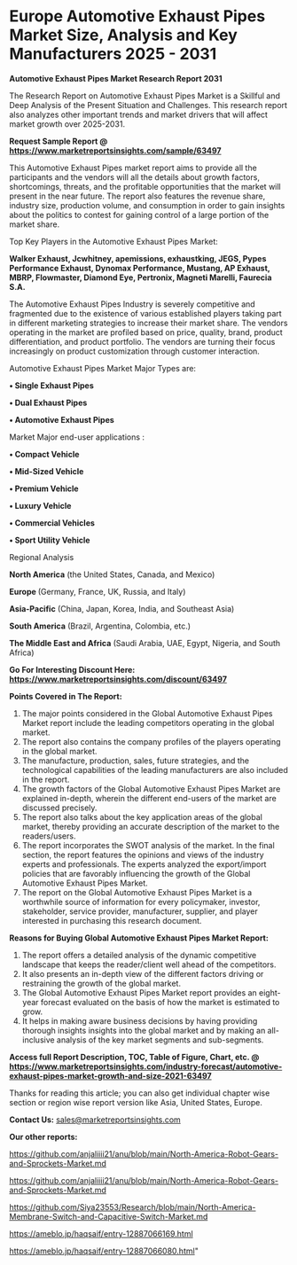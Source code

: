 # Europe Automotive Exhaust Pipes Market Size, Analysis and Key Manufacturers 2025 - 2031

<strong>Automotive Exhaust Pipes Market Research Report 2031</strong>

The Research Report on Automotive Exhaust Pipes Market is a Skillful and Deep Analysis of the Present Situation and Challenges. This research report also analyzes other important trends and market drivers that will affect market growth over 2025-2031.

<strong>Request Sample Report @ <a href=https://www.marketreportsinsights.com/sample/63497>https://www.marketreportsinsights.com/sample/63497</a></strong>

This Automotive Exhaust Pipes market report aims to provide all the participants and the vendors will all the details about growth factors, shortcomings, threats, and the profitable opportunities that the market will present in the near future. The report also features the revenue share, industry size, production volume, and consumption in order to gain insights about the politics to contest for gaining control of a large portion of the market share.

Top Key Players in the Automotive Exhaust Pipes Market:

<strong>Walker Exhaust, Jcwhitney, apemissions, exhaustking, JEGS, Pypes Performance Exhaust, Dynomax Performance, Mustang, AP Exhaust, MBRP, Flowmaster, Diamond Eye, Pertronix, Magneti Marelli, Faurecia S.A.</strong>

The Automotive Exhaust Pipes Industry is severely competitive and fragmented due to the existence of various established players taking part in different marketing strategies to increase their market share. The vendors operating in the market are profiled based on price, quality, brand, product differentiation, and product portfolio. The vendors are turning their focus increasingly on product customization through customer interaction.

Automotive Exhaust Pipes Market Major Types are:

<strong>• Single Exhaust Pipes

• Dual Exhaust Pipes

• Automotive Exhaust Pipes</strong>

Market Major end-user applications :

<strong>• Compact Vehicle

• Mid-Sized Vehicle

• Premium Vehicle

• Luxury Vehicle

• Commercial Vehicles

• Sport Utility Vehicle</strong>

Regional Analysis

</u><strong><b>North America</b></strong> (the United States, Canada, and Mexico)

<strong><b>Europe </b></strong>(Germany, France, UK, Russia, and Italy)

<strong><b>Asia-Pacific</b></strong> (China, Japan, Korea, India, and Southeast Asia)

<strong><b>South America</b></strong> (Brazil, Argentina, Colombia, etc.)

<strong><b>The Middle East and Africa</b></strong> (Saudi Arabia, UAE, Egypt, Nigeria, and South Africa)

<strong>Go For Interesting Discount Here: <a href=https://www.marketreportsinsights.com/discount/63497>https://www.marketreportsinsights.com/discount/63497</a></strong>

<strong>Points Covered in The Report:</strong>
<ol>
  <li>The major points considered in the Global Automotive Exhaust Pipes Market report include the leading competitors operating in the global market.</li>
  <li>The report also contains the company profiles of the players operating in the global market.</li>
  <li>The manufacture, production, sales, future strategies, and the technological capabilities of the leading manufacturers are also included in the report.</li>
  <li>The growth factors of the Global Automotive Exhaust Pipes Market are explained in-depth, wherein the different end-users of the market are discussed precisely.</li>
  <li>The report also talks about the key application areas of the global market, thereby providing an accurate description of the market to the readers/users.</li>
  <li>The report incorporates the SWOT analysis of the market. In the final section, the report features the opinions and views of the industry experts and professionals. The experts analyzed the export/import policies that are favorably influencing the growth of the Global Automotive Exhaust Pipes Market.</li>
  <li>The report on the Global Automotive Exhaust Pipes Market is a worthwhile source of information for every policymaker, investor, stakeholder, service provider, manufacturer, supplier, and player interested in purchasing this research document.</li>
</ol>
<strong>Reasons for Buying Global Automotive Exhaust Pipes Market Report:</strong>

<ol>
  <li>The report offers a detailed analysis of the dynamic competitive landscape that keeps the reader/client well ahead of the competitors.</li>
  <li>It also presents an in-depth view of the different factors driving or restraining the growth of the global market.</li>
  <li>The Global Automotive Exhaust Pipes Market report provides an eight-year forecast evaluated on the basis of how the market is estimated to grow.</li>
  <li>It helps in making aware business decisions by having providing thorough insights insights into the global market and by making an all-inclusive analysis of the key market segments and sub-segments.</li>
</ol>
<strong>Access full Report Description, TOC, Table of Figure, Chart, etc. @ <a href=https://www.marketreportsinsights.com/industry-forecast/automotive-exhaust-pipes-market-growth-and-size-2021-63497>https://www.marketreportsinsights.com/industry-forecast/automotive-exhaust-pipes-market-growth-and-size-2021-63497</a></strong>


Thanks for reading this article; you can also get individual chapter wise section or region wise report version like Asia, United States, Europe.

<strong>Contact Us:</strong>
sales@marketreportsinsights.com

<strong>Our other reports:</strong>

<a href=https://github.com/anjaliiii21/anu/blob/main/North-America-Robot-Gears-and-Sprockets-Market.md>https://github.com/anjaliiii21/anu/blob/main/North-America-Robot-Gears-and-Sprockets-Market.md</a>

<a href=https://github.com/anjaliiii21/anu/blob/main/North-America-Robot-Gears-and-Sprockets-Market.md>https://github.com/anjaliiii21/anu/blob/main/North-America-Robot-Gears-and-Sprockets-Market.md</a>

<a href=https://github.com/Siya23553/Research/blob/main/North-America-Membrane-Switch-and-Capacitive-Switch-Market.md>https://github.com/Siya23553/Research/blob/main/North-America-Membrane-Switch-and-Capacitive-Switch-Market.md</a>

<a href=https://ameblo.jp/haqsaif/entry-12887066169.html>https://ameblo.jp/haqsaif/entry-12887066169.html</a>

<a href=https://ameblo.jp/haqsaif/entry-12887066080.html>https://ameblo.jp/haqsaif/entry-12887066080.html</a>"
